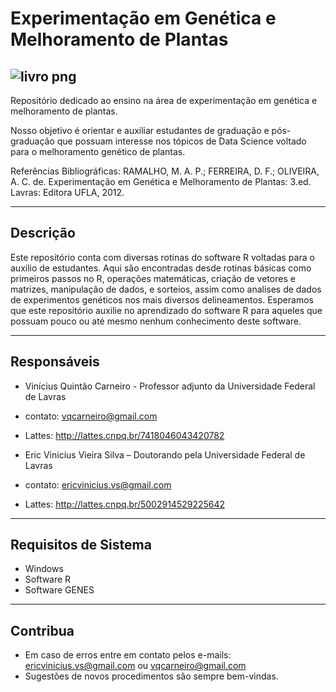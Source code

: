 # Experimentação em Genética e Melhoramento de Plantas

![livro png](https://user-images.githubusercontent.com/54208959/63212361-ccec8680-c0d9-11e9-97fb-5c1f7286da4c.jpg)
---

Repositório dedicado ao ensino na área de experimentação em genética e melhoramento de plantas. 

Nosso objetivo é orientar e auxiliar estudantes de graduação e pós-graduação que possuam interesse nos tópicos de Data Science voltado para o melhoramento genético de plantas. 

Referências Bibliográficas: RAMALHO, M. A. P.; FERREIRA, D. F.; OLIVEIRA, A. C. de. Experimentação em Genética e Melhoramento de Plantas: 3.ed. Lavras: Editora UFLA, 2012.

---
## Descrição

Este repositório conta com diversas rotinas do software R voltadas para o auxilio de estudantes. Aqui são encontradas desde rotinas básicas como primeiros passos no R, operações matemáticas, criação de vetores e matrizes, manipulação de dados, e sorteios, assim como analises de dados de experimentos genéticos nos mais diversos delineamentos. Esperamos que este repositório auxilie no aprendizado do software R para aqueles que possuam pouco ou até mesmo nenhum conhecimento deste software. 

---
## Responsáveis

- Vinícius Quintão Carneiro - Professor adjunto da Universidade Federal de Lavras 
- contato: vqcarneiro@gmail.com
- Lattes: http://lattes.cnpq.br/7418046043420782 

- Eric Vinicius Vieira Silva – Doutorando pela Universidade Federal de Lavras
- contato: ericvinicius.vs@gmail.com
- Lattes: http://lattes.cnpq.br/5002914529225642

---
## Requisitos de Sistema

- Windows
- Software R
- Software GENES

---
## Contribua

- Em caso de erros entre em contato pelos e-mails: ericvinicius.vs@gmail.com ou vqcarneiro@gmail.com
- Sugestões de novos procedimentos são sempre bem-vindas.
